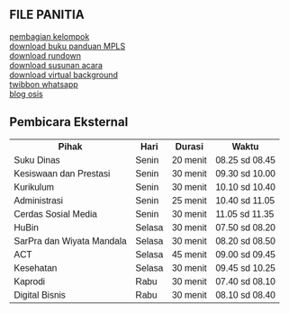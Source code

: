 ## FILE PANITIA
<a href="https://MPLSsmktelkomjakarta.github.com/mpls" target="_blank">pembagian kelompok</a><br/>
<a href="https://gdurl.com/h2yN/download" target="_blank">download buku panduan MPLS</a><br/>
<a href="https://gdurl.com/4hGh/download" target="_blank">download rundown</a><br/>
<a href="https://gdurl.com/GK3A/download" target="_blank">download susunan acara</a><br/>
<a href="https://gdurl.com/Mui2/download" target="_blank">download virtual background</a><br/>
<a href="https://twb.nz/templatempls" target="_blank">twibbon whatsapp</a><br/>
<a href="https://delightmpls2021.blogspot.com/" target="_blank">blog osis</a><br/>

<html>
<head>
<style>
table {
  font-family: arial, sans-serif;
  border-collapse: collapse;
  width: 100%;
}

td, th {
  border: 1px solid #dddddd;
  text-align: left;
  padding: 8px;
}

tr:nth-child(even) {
  background-color: #dddddd;
}
</style>
</head>
<body>

<h2>Pembicara Eksternal</h2>
<table>
  <tr>
    <th>Pihak</th>
    <th>Hari</th>
    <th>Durasi</th>
    <th>Waktu</th>
  </tr>
  <tr>
    <td>Suku Dinas</td>
    <td>Senin</td>
    <td>20 menit</td>
    <td>08.25 sd 08.45</td>
  </tr>
  <tr>
    <td>Kesiswaan dan Prestasi</td>
    <td>Senin</td>
    <td>30 menit</td>
    <td>09.30 sd 10.00</td>
  </tr>
  <tr>
    <td>Kurikulum</td>
    <td>Senin</td>
    <td>30 menit</td>
    <td>10.10 sd 10.40</td>
  </tr>
  <tr>
    <td>Administrasi</td>
    <td>Senin</td>
    <td>25 menit</td>
    <td>10.40 sd 11.05</td>
  </tr>
  <tr>
    <td>Cerdas Sosial Media</td>
    <td>Senin</td>
    <td>30 menit</td>
    <td>11.05 sd 11.35</td>
  </tr>
  <tr>
    <td>HuBin</td>
    <td>Selasa</td>
    <td>30 menit</td>
    <td>07.50 sd 08.20</td>
  </tr>
  <tr>
    <td>SarPra dan Wiyata Mandala</td>
    <td>Selasa</td>
    <td>30 menit</td>
    <td>08.20 sd 08.50</td>
  </tr>
  <tr>
    <td>ACT</td>
    <td>Selasa</td>
    <td>45 menit</td>
    <td>09.00 sd 09.45</td>
  </tr>
  <tr>
    <td>Kesehatan</td>
    <td>Selasa</td>
    <td>30 menit</td>
    <td>09.45 sd 10.25</td>
  </tr>
  <tr>
    <td>Kaprodi</td>
    <td>Rabu</td>
    <td>30 menit</td>
    <td>07.40 sd 08.10</td>
  </tr>
  <tr>
    <td>Digital Bisnis</td>
    <td>Rabu</td>
    <td>30 menit</td>
    <td>08.10 sd 08.40</td>
  </tr>

